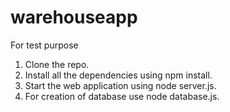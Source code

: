 # warehouseapp
For test purpose

1. Clone the repo.
2. Install all the dependencies using npm install.
3. Start the web application using node server.js.
4. For creation of database use node database.js.
